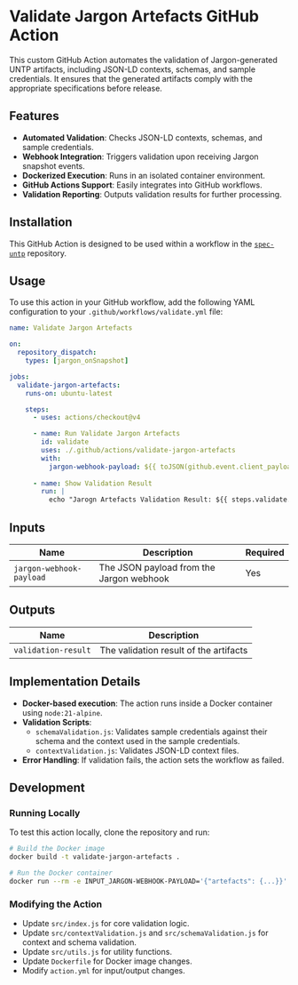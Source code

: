 # Validate Jargon Artefacts GitHub Action

This custom GitHub Action automates the validation of Jargon-generated UNTP artifacts, including JSON-LD contexts, schemas, and sample credentials. It ensures that the generated artifacts comply with the appropriate specifications before release.

## Features
- **Automated Validation**: Checks JSON-LD contexts, schemas, and sample credentials.
- **Webhook Integration**: Triggers validation upon receiving Jargon snapshot events.
- **Dockerized Execution**: Runs in an isolated container environment.
- **GitHub Actions Support**: Easily integrates into GitHub workflows.
- **Validation Reporting**: Outputs validation results for further processing.

## Installation
This GitHub Action is designed to be used within a workflow in the [`spec-untp`](https://github.com/uncefact/spec-untp) repository.

## Usage
To use this action in your GitHub workflow, add the following YAML configuration to your `.github/workflows/validate.yml` file:

```yaml
name: Validate Jargon Artefacts

on:
  repository_dispatch:
    types: [jargon_onSnapshot]

jobs:
  validate-jargon-artefacts:
    runs-on: ubuntu-latest

    steps:
      - uses: actions/checkout@v4

      - name: Run Validate Jargon Artefacts
        id: validate
        uses: ./.github/actions/validate-jargon-artefacts
        with:
          jargon-webhook-payload: ${{ toJSON(github.event.client_payload) }}
      
      - name: Show Validation Result
        run: |
          echo "Jarogn Artefacts Validation Result: ${{ steps.validate.outputs.validation-result }}"
```

## Inputs
| Name | Description | Required |
|------|-------------|----------|
| `jargon-webhook-payload` | The JSON payload from the Jargon webhook | Yes |

## Outputs
| Name | Description |
|------|-------------|
| `validation-result` | The validation result of the artifacts |

## Implementation Details
- **Docker-based execution**: The action runs inside a Docker container using `node:21-alpine`.
- **Validation Scripts**:
  - `schemaValidation.js`: Validates sample credentials against their schema and the context used in the sample credentials.
  - `contextValidation.js`: Validates JSON-LD context files.
- **Error Handling**: If validation fails, the action sets the workflow as failed.

## Development

### Running Locally
To test this action locally, clone the repository and run:

```sh
# Build the Docker image
docker build -t validate-jargon-artefacts .

# Run the Docker container
docker run --rm -e INPUT_JARGON-WEBHOOK-PAYLOAD='{"artefacts": {...}}' validate-jargon-artefacts
```

### Modifying the Action

- Update `src/index.js` for core validation logic.
- Update `src/contextValidation.js` and `src/schemaValidation.js` for context and schema validation.
- Update `src/utils.js` for utility functions.
- Update `Dockerfile` for Docker image changes.
- Modify `action.yml` for input/output changes.
